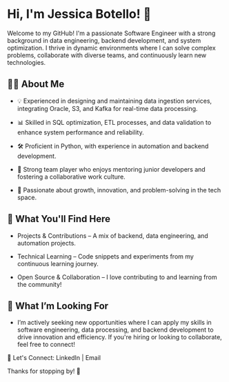 <h1><strong>Hi, I'm Jessica Botello! 👋</strong></h1>

Welcome to my GitHub! I'm a passionate Software Engineer with a strong background in data engineering, backend development, and system optimization. I thrive in dynamic environments where I can solve complex problems, collaborate with diverse teams, and continuously learn new technologies.

<h2><strong>👩‍💻 About Me</strong></h2>

* 💡 Experienced in designing and maintaining data ingestion services, integrating Oracle, S3, and Kafka for real-time data processing.

* 📊 Skilled in SQL optimization, ETL processes, and data validation to enhance system performance and reliability.

* 🛠️ Proficient in Python, with experience in automation and backend development.

* 🤝 Strong team player who enjoys mentoring junior developers and fostering a collaborative work culture.

* 🚀 Passionate about growth, innovation, and problem-solving in the tech space.

<h2><strong>📂 What You'll Find Here</strong></h2>

* Projects & Contributions – A mix of backend, data engineering, and automation projects.

* Technical Learning – Code snippets and experiments from my continuous learning journey.

* Open Source & Collaboration – I love contributing to and learning from the community!

<h2><strong>🎯 What I’m Looking For</strong></h2>

* I’m actively seeking new opportunities where I can apply my skills in software engineering, data processing, and backend development to drive innovation and efficiency. If you're hiring or looking to collaborate, feel free to connect!

📩 Let's Connect: LinkedIn | Email

Thanks for stopping by! 🚀
